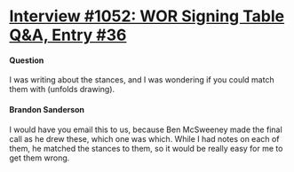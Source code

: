 # [Interview #1052: WOR Signing Table Q&A, Entry #36](https://www.theoryland.com/intvmain.php?i=1052#36)

#### Question

I was writing about the stances, and I was wondering if you could match them with (unfolds drawing).

#### Brandon Sanderson

I would have you email this to us, because Ben McSweeney made the final call as he drew these, which one was which. While I had notes on each of them, he matched the stances to them, so it would be really easy for me to get them wrong.

